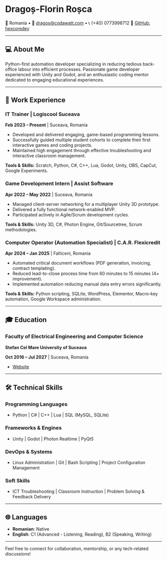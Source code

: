 # Dragoș-Florin Roșca

📍 Romania • 📧 [dragos@codawatt.com](mailto:dragos@codawatt.com) • 📞 (+40) 0773998712
🔗 [GitHub: hexcoredev](https://github.com/hexcoredev)

---

## 💻 About Me

Python-first automation developer specializing in reducing tedious back-office labour into efficient processes. Passionate game developer experienced with Unity and Godot, and an enthusiastic coding mentor dedicated to engaging educational experiences.

---

## 🚀 Work Experience

### IT Trainer | Logiscool Suceava

**Feb 2023 – Present** | Suceava, Romania

* Developed and delivered engaging, game-based programming lessons.
* Successfully guided multiple student cohorts to complete their first interactive games and coding projects.
* Maintained high engagement through effective troubleshooting and interactive classroom management.

**Tools & Skills:** Scratch, Python, C#, C++, Lua, Godot, Unity, OBS, CapCut, Google Experiments.

### Game Development Intern | Assist Software

**Apr 2022 – May 2022** | Suceava, Romania

* Managed client-server networking for a multiplayer Unity 3D prototype.
* Delivered a fully functional network-enabled MVP.
* Participated actively in Agile/Scrum development cycles.

**Tools & Skills:** Unity 3D, C#, Photon Engine, Git/Sourcetree, Scrum methodologies.

### Computer Operator (Automation Specialist) | C.A.R. Flexicredit

**Apr 2024 – Jan 2025** | Falticeni, Romania

* Automated critical document workflows (PDF generation, invoicing, contract templating).
* Reduced lead-to-close process time from 60 minutes to 15 minutes (4× improvement).
* Implemented automation reducing manual data entry errors significantly.

**Tools & Skills:** Python scripting, SQLite, WordPress, Elementor, Macro-key automation, Google Workspace administration.

---

## 🎓 Education

### Faculty of Electrical Engineering and Computer Science

**Stefan Cel Mare University of Suceava**

**Oct 2016 – Jul 2027** | Suceava, Romania

* [Website](https://fiesc.usv.ro/)

---

## 🛠️ Technical Skills

### Programming Languages

* Python | C# | C++ | Lua | SQL (MySQL, SQLite)

### Frameworks & Engines

* Unity | Godot | Photon Realtime | PyQt5

### DevOps & Systems

* Linux Administration | Git | Bash Scripting | Project Configuration Management

### Soft Skills

* ICT Troubleshooting | Classroom Instruction | Problem Solving & Feedback Delivery

---

## 🌐 Languages

* **Romanian**: Native
* **English**: C1 (Advanced - Listening, Reading), B2 (Speaking, Writing)

---

Feel free to connect for collaboration, mentorship, or any tech-related discussions!
